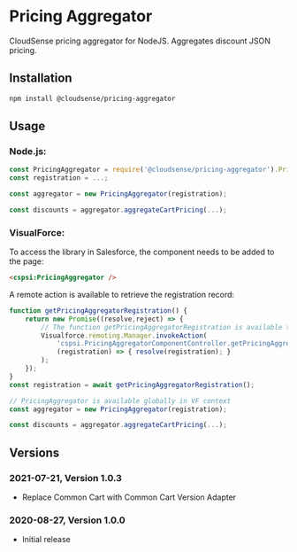 # Pricing Aggregator

CloudSense pricing aggregator for NodeJS. Aggregates discount JSON pricing.

## Installation

```bash
npm install @cloudsense/pricing-aggregator
```

## Usage

### Node.js:

```javascript
const PricingAggregator = require('@cloudsense/pricing-aggregator').PricingAggregator;
const registration = ...;

const aggregator = new PricingAggregator(registration);

const discounts = aggregator.aggregateCartPricing(...);
```

### VisualForce:

To access the library in Salesforce, the component needs to be added to the page:

```html
<cspsi:PricingAggregator />
```

A remote action is available to retrieve the registration record:

```javascript
function getPricingAggregatorRegistration() {
    return new Promise((resolve,reject) => {
        // The function getPricingAggregatorRegistration is available through the component controller
        Visualforce.remoting.Manager.invokeAction(
            'cspsi.PricingAggregatorComponentController.getPricingAggregatorRegistration',
            (registration) => { resolve(registration); }
        );
    });
}
const registration = await getPricingAggregatorRegistration();

// PricingAggregator is available globally in VF context
const aggregator = new PricingAggregator(registration);

const discounts = aggregator.aggregateCartPricing(...);
```

## Versions

### 2021-07-21, Version 1.0.3

-   Replace Common Cart with Common Cart Version Adapter

### 2020-08-27, Version 1.0.0

-   Initial release
